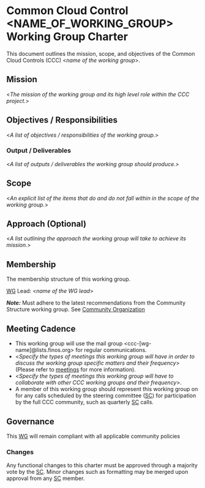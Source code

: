 # Common Cloud Control <NAME_OF_WORKING_GROUP> Working Group Charter

This document outlines the mission, scope, and objectives of the Common Cloud Controls (CCC) <*name of the working group*>.

## Mission

<*The mission of the working group and its high level role within the CCC project.*>

## Objectives / Responsibilities

<*A list of objectives / responsibilities of the working group.*>

### Output / Deliverables

<*A list of outputs / deliverables the working group should produce.*>

## Scope

<*An explicit list of the items that do and do not fall within in the scope of the working group.*>

## Approach (Optional)

<*A list outlining the approach the working group will take to achieve its mission.*>

## Membership

The membership structure of this working group.

[WG] Lead: <*name of the WG lead*>

***Note:*** Must adhere to the latest recommendations from the Community Structure working group. See [Community Organization](../recommendations/community-organisation.md#roles-definition-for-a-working-group)

## Meeting Cadence

* This working group will use the mail group <ccc-[wg-name]@lists.finos.org> for regular communications.
* <*Specify the types of meetings this working group will have in order to discuss the working group specific matters and their frequency*> (Please refer to [meetings](../recommendations/communication.md#meetings) for more information).
* <*Specify the types of meetings this working group will have to collaborate with other CCC working groups and their frequency*>.
* A member of this working group should represent this working group on for any calls scheduled by the steering committee ([SC]) for participation by the full CCC community, such as quarterly [SC] calls.

## Governance

This [WG] will remain compliant with all applicable community policies

### Changes

Any functional changes to this charter must be approved through a majority vote by the [SC]. Minor changes such as formatting may be merged upon approval from any [SC] member.

[WG]: <../../community-groups.md#working-groups>
[SC]: <../../community-groups.md#steering-committee>